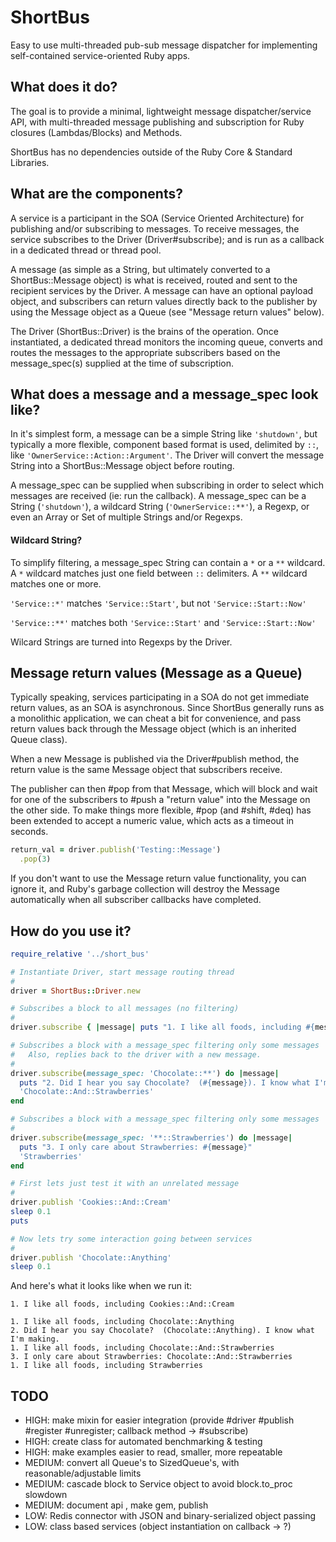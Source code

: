 # ShortBus
Easy to use multi-threaded pub-sub message dispatcher for implementing self-contained service-oriented Ruby apps.

## What does it do?
The goal is to provide a minimal, lightweight message dispatcher/service API, with multi-threaded message publishing and subscription for Ruby closures (Lambdas/Blocks) and Methods.

ShortBus has no dependencies outside of the Ruby Core & Standard Libraries.

## What are the components?
A service is a participant in the SOA (Service Oriented Architecture) for publishing and/or subscribing to messages. To receive messages, the service subscribes to the Driver (Driver#subscribe); and is run as a callback in a dedicated thread or thread pool.

A message (as simple as a String, but ultimately converted to a ShortBus::Message object) is what is received, routed and sent to the recipient services by the Driver. A message can have an optional payload object, and subscribers can return values directly back to the publisher by using the Message object as a Queue (see "Message return values" below).

The Driver (ShortBus::Driver) is the brains of the operation. Once instantiated, a dedicated thread monitors the incoming queue, converts and routes the messages to the appropriate subscribers based on the message\_spec(s) supplied at the time of subscription.

## What does a message and a message\_spec look like?
In it's simplest form, a message can be a simple String like `'shutdown'`, but typically a more flexible, component based format is used, delimited by `::`, like `'OwnerService::Action::Argument'`.  The Driver will convert the message String into a ShortBus::Message object before routing.

A message\_spec can be supplied when subscribing in order to select which messages are received (ie: run the callback). A message\_spec can be a String (`'shutdown'`), a wildcard String (`'OwnerService::**'`), a Regexp, or even an Array or Set of multiple Strings and/or Regexps.

#### Wildcard String?
To simplify filtering, a message\_spec String can contain a `*` or a `**` wildcard. A `*` wildcard matches just one field between `::` delimiters. A `**` wildcard matches one or more.

`'Service::*'` matches `'Service::Start'`, but not `'Service::Start::Now'`

`'Service::**'` matches both `'Service::Start'` and `'Service::Start::Now'`

Wilcard Strings are turned into Regexps by the Driver.

## Message return values (Message as a Queue)
Typically speaking, services participating in a SOA do not get immediate return values, as an SOA is asynchronous. Since ShortBus generally runs as a monolithic application, we can cheat a bit for convenience, and pass return values back through the Message object (which is an inherited Queue class).

When a new Message is published via the Driver#publish method, the return value is the same Message object that subscribers receive.

The publisher can then #pop from that Message, which will block and wait for one of the subscribers to #push a "return value" into the Message on the other side. To make things more flexible, #pop (and #shift, #deq) has been extended to accept a numeric value, which acts as a timeout in seconds.

```ruby
return_val = driver.publish('Testing::Message')
  .pop(3)
```

If you don't want to use the Message return value functionality, you can ignore it, and Ruby's garbage collection will destroy the Message automatically when all subscriber callbacks have completed.

## How do you use it?

```ruby
require_relative '../short_bus'

# Instantiate Driver, start message routing thread
#
driver = ShortBus::Driver.new

# Subscribes a block to all messages (no filtering)
#
driver.subscribe { |message| puts "1. I like all foods, including #{message}" }

# Subscribes a block with a message_spec filtering only some messages
#   Also, replies back to the driver with a new message.
#
driver.subscribe(message_spec: 'Chocolate::**') do |message|
  puts "2. Did I hear you say Chocolate?  (#{message}). I know what I'm making."
  'Chocolate::And::Strawberries'
end

# Subscribes a block with a message_spec filtering only some messages
#
driver.subscribe(message_spec: '**::Strawberries') do |message|
  puts "3. I only care about Strawberries: #{message}"
  'Strawberries'
end

# First lets just test it with an unrelated message
#
driver.publish 'Cookies::And::Cream'
sleep 0.1
puts

# Now lets try some interaction going between services
#
driver.publish 'Chocolate::Anything'
sleep 0.1
```
And here's what it looks like when we run it:

```
1. I like all foods, including Cookies::And::Cream

1. I like all foods, including Chocolate::Anything
2. Did I hear you say Chocolate?  (Chocolate::Anything). I know what I'm making.
1. I like all foods, including Chocolate::And::Strawberries
3. I only care about Strawberries: Chocolate::And::Strawberries
1. I like all foods, including Strawberries
```

## TODO
- HIGH: make mixin for easier integration (provide #driver #publish #register #unregister; callback method -> #subscribe)
- HIGH: create class for automated benchmarking & testing
- HIGH: make examples easier to read, smaller, more repeatable
- MEDIUM: convert all Queue's to SizedQueue's, with reasonable/adjustable limits
- MEDIUM: cascade block to Service object to avoid block.to\_proc slowdown
- MEDIUM: document api , make gem, publish
- LOW: Redis connector with JSON and binary-serialized object passing
- LOW: class based services (object instantiation on callback -> ?)

